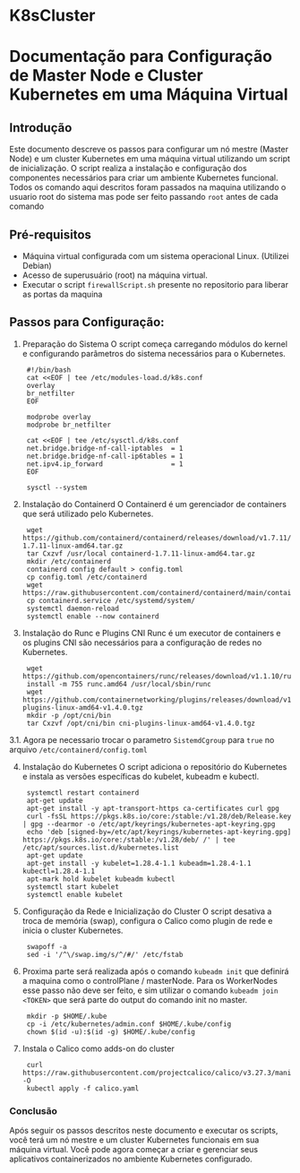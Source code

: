 # K8sCluster

# Documentação para Configuração de Master Node e Cluster Kubernetes em uma Máquina Virtual

## Introdução

Este documento descreve os passos para configurar um nó mestre (Master Node) e um cluster Kubernetes em uma máquina virtual utilizando um script de inicialização. O script realiza a instalação e configuração dos componentes necessários para criar um ambiente Kubernetes funcional. Todos os comando aqui descritos foram passados na maquina utilizando o usuario root do sistema mas pode ser feito passando `root` antes de cada comando

## Pré-requisitos
- Máquina virtual configurada com um sistema operacional Linux. (Utilizei Debian)
- Acesso de superusuário (root) na máquina virtual.
- Executar o script `firewallScript.sh` presente no repositorio para liberar as portas da maquina


## Passos para Configuração:
1. Preparação do Sistema
O script começa carregando módulos do kernel e configurando parâmetros do sistema necessários para o Kubernetes.

        #!/bin/bash
        cat <<EOF | tee /etc/modules-load.d/k8s.conf
        overlay
        br_netfilter
        EOF

        modprobe overlay
        modprobe br_netfilter

        cat <<EOF | tee /etc/sysctl.d/k8s.conf
        net.bridge.bridge-nf-call-iptables  = 1
        net.bridge.bridge-nf-call-ip6tables = 1
        net.ipv4.ip_forward                 = 1
        EOF

        sysctl --system

2. Instalação do Containerd
O Containerd é um gerenciador de containers que será utilizado pelo Kubernetes.

        wget https://github.com/containerd/containerd/releases/download/v1.7.11/containerd-1.7.11-linux-amd64.tar.gz
        tar Cxzvf /usr/local containerd-1.7.11-linux-amd64.tar.gz
        mkdir /etc/containerd
        containerd config default > config.toml
        cp config.toml /etc/containerd
        wget https://raw.githubusercontent.com/containerd/containerd/main/containerd.service
        cp containerd.service /etc/systemd/system/
        systemctl daemon-reload
        systemctl enable --now containerd

3. Instalação do Runc e Plugins CNI
Runc é um executor de containers e os plugins CNI são necessários para a configuração de redes no Kubernetes.


        wget https://github.com/opencontainers/runc/releases/download/v1.1.10/runc.amd64
        install -m 755 runc.amd64 /usr/local/sbin/runc
        wget https://github.com/containernetworking/plugins/releases/download/v1.4.0/cni-plugins-linux-amd64-v1.4.0.tgz
        mkdir -p /opt/cni/bin
        tar Cxzvf /opt/cni/bin cni-plugins-linux-amd64-v1.4.0.tgz

3.1. Agora pe necessario trocar o parametro `SistemdCgroup` para `true` no arquivo `/etc/containerd/config.toml`

4. Instalação do Kubernetes
O script adiciona o repositório do Kubernetes e instala as versões específicas do kubelet, kubeadm e kubectl.

        systemctl restart containerd
        apt-get update
        apt-get install -y apt-transport-https ca-certificates curl gpg
        curl -fsSL https://pkgs.k8s.io/core:/stable:/v1.28/deb/Release.key | gpg --dearmor -o /etc/apt/keyrings/kubernetes-apt-keyring.gpg
        echo 'deb [signed-by=/etc/apt/keyrings/kubernetes-apt-keyring.gpg] https://pkgs.k8s.io/core:/stable:/v1.28/deb/ /' | tee /etc/apt/sources.list.d/kubernetes.list
        apt-get update
        apt-get install -y kubelet=1.28.4-1.1 kubeadm=1.28.4-1.1 kubectl=1.28.4-1.1
        apt-mark hold kubelet kubeadm kubectl
        systemctl start kubelet
        systemctl enable kubelet

5. Configuração da Rede e Inicialização do Cluster
O script desativa a troca de memória (swap), configura o Calico como plugin de rede e inicia o cluster Kubernetes.

        swapoff -a
        sed -i '/^\/swap.img/s/^/#/' /etc/fstab

6. Proxima parte será realizada após o comando `kubeadm init` que definirá a maquina como o controlPlane / masterNode. Para os WorkerNodes esse passo não deve ser feito, e sim utilizar o comando `kubeadm join <TOKEN>` que será parte do output do comando init no master.

        mkdir -p $HOME/.kube
        cp -i /etc/kubernetes/admin.conf $HOME/.kube/config
        chown $(id -u):$(id -g) $HOME/.kube/config

7. Instala o Calico como adds-on do cluster

        curl https://raw.githubusercontent.com/projectcalico/calico/v3.27.3/manifests/calico.yaml -O
        kubectl apply -f calico.yaml

### Conclusão
Após seguir os passos descritos neste documento e executar os scripts, você terá um nó mestre e um cluster Kubernetes funcionais em sua máquina virtual. Você pode agora começar a criar e gerenciar seus aplicativos containerizados no ambiente Kubernetes configurado.